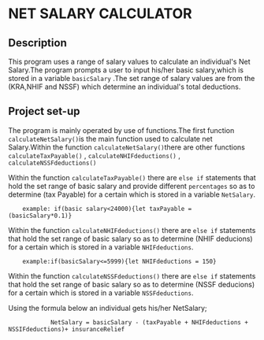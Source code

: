 # NET SALARY CALCULATOR

## Description
This program uses a range of salary values to calculate an individual's Net Salary.The program prompts a user to input his/her basic salary,which is stored in a variable `basicSalary` .The set range of salary values are from the (KRA,NHIF and NSSF) which determine an individual's total deductions.

## Project set-up
The program is mainly operated by use of functions.The first function `calculateNetSalary()`is the main function used to calculate net Salary.Within the function `calculateNetSalary()`there are other functions `calculateTaxPayable()` , `calculateNHIFdeductions()` , `calculateNSSFdeductions()` 

Within the function `calculateTaxPayable()` there are `else if` statements that hold the set range of basic salary and provide different `percentages` so as to determine (tax Payable) for a certain which is stored in a variable `NetSalary`.

        example: if(basic salary<24000){let taxPayable = (basicSalary*0.1)} 

Within the function `calculateNHIFdeductions()` there are `else if` statements that hold the set range of basic salary so as to determine (NHIF deducions) for a certain which is stored in a variable `NHIFdeductions`.

        example:if(basicSalary<=5999){let NHIFdeductions = 150}

Within the function `calculateNSSFdeductions()` there are `else if` statements that hold the set range of basic salary so as to determine (NSSF deducions) for a certain which is stored in a variable `NSSFdeductions`.

Using the formula below an individual gets his/her NetSalary;

                NetSalary = basicSalary - (taxPayable + NHIFdeductions + NSSIFdeductions)+ insuranceRelief